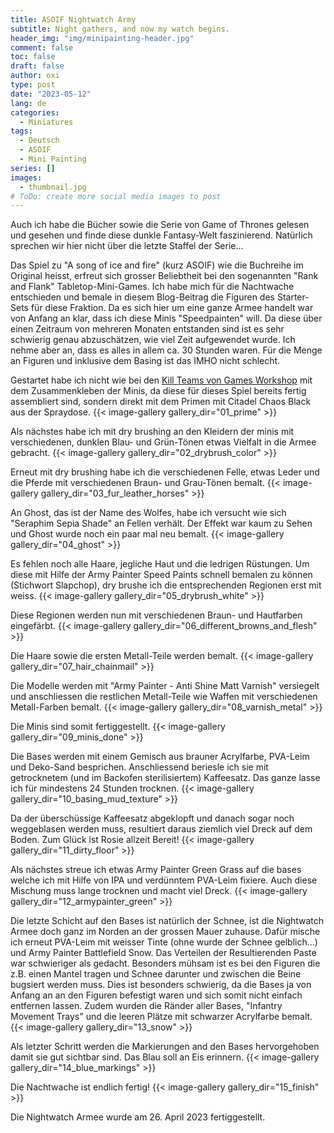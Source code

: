 ```yaml
---
title: ASOIF Nightwatch Army
subtitle: Night gathers, and now my watch begins.
header_img: "img/minipainting-header.jpg"
comment: false
toc: false
draft: false
author: oxi
type: post
date: "2023-05-12"
lang: de
categories:
  - Miniatures
tags:
  - Deutsch
  - ASOIF
  - Mini Painting
series: []
images:
  - thumbnail.jpg
# ToDo: create more social media images to post
---
```

Auch ich habe die Bücher sowie die Serie von Game of Thrones gelesen und gesehen und finde diese dunkle Fantasy-Welt faszinierend. Natürlich sprechen wir hier nicht über die letzte Staffel der Serie...

Das Spiel zu "A song of ice and fire" (kurz ASOIF) wie die Buchreihe im Original heisst, erfreut sich grosser Beliebtheit bei den sogenannten "Rank and Flank" Tabletop-Mini-Games. Ich habe mich für die Nachtwache entschieden und bemale in diesem Blog-Beitrag die Figuren des Starter-Sets für diese Fraktion. Da es sich hier um eine ganze Armee handelt war von Anfang an klar, dass ich diese Minis "Speedpainten" will. Da diese über einen Zeitraum von mehreren Monaten entstanden sind ist es sehr schwierig genau abzuschätzen, wie viel Zeit aufgewendet wurde. Ich nehme aber an, dass es alles in allem ca. 30 Stunden waren. Für die Menge an Figuren und inklusive dem Basing ist das IMHO nicht schlecht.

Gestartet habe ich nicht wie bei den [Kill Teams von Games Workshop](/tags/kill-team/) mit dem Zusammenkleben der Minis, da diese für dieses Spiel bereits fertig assembliert sind, sondern direkt mit dem Primen mit Citadel Chaos Black aus der Spraydose.
{{< image-gallery gallery_dir="01_prime" >}}

Als nächstes habe ich mit dry brushing an den Kleidern der minis mit verschiedenen, dunklen Blau- und Grün-Tönen etwas Vielfalt in die Armee gebracht.
{{< image-gallery gallery_dir="02_drybrush_color" >}}

Erneut mit dry brushing habe ich die verschiedenen Felle, etwas Leder und die Pferde mit verschiedenen Braun- und Grau-Tönen bemalt.
{{< image-gallery gallery_dir="03_fur_leather_horses" >}}

An Ghost, das ist der Name des Wolfes, habe ich versucht wie sich "Seraphim Sepia Shade" an Fellen verhält. Der Effekt war kaum zu Sehen und Ghost wurde noch ein paar mal neu bemalt.
{{< image-gallery gallery_dir="04_ghost" >}}

Es fehlen noch alle Haare, jegliche Haut und die ledrigen Rüstungen. Um diese mit Hilfe der Army Painter Speed Paints schnell bemalen zu können (Stichwort Slapchop), dry brushe ich die entsprechenden Regionen erst mit weiss.
{{< image-gallery gallery_dir="05_drybrush_white" >}}

Diese Regionen werden nun mit verschiedenen Braun- und Hautfarben eingefärbt.
{{< image-gallery gallery_dir="06_different_browns_and_flesh" >}}

Die Haare sowie die ersten Metall-Teile werden bemalt.
{{< image-gallery gallery_dir="07_hair_chainmail" >}}

Die Modelle werden mit "Army Painter - Anti Shine Matt Varnish" versiegelt und anschliessen die restlichen Metall-Teile wie Waffen mit verschiedenen Metall-Farben bemalt.
{{< image-gallery gallery_dir="08_varnish_metal" >}}

Die Minis sind somit fertiggestellt.
{{< image-gallery gallery_dir="09_minis_done" >}}

Die Bases werden mit einem Gemisch aus brauner Acrylfarbe, PVA-Leim und Deko-Sand besprichen. Anschliessend beriesle ich sie mit getrocknetem (und im Backofen sterilisiertem) Kaffeesatz. Das ganze lasse ich für mindestens 24 Stunden trocknen.
{{< image-gallery gallery_dir="10_basing_mud_texture" >}}

Da der überschüssige Kaffeesatz abgeklopft und danach sogar noch weggeblasen werden muss, resultiert daraus ziemlich viel Dreck auf dem Boden. Zum Glück ist Rosie allzeit Bereit!
{{< image-gallery gallery_dir="11_dirty_floor" >}}

Als nächstes streue ich etwas Army Painter Green Grass auf die bases welche ich mit Hilfe von IPA und verdünntem PVA-Leim fixiere. Auch diese Mischung muss lange trocknen und macht viel Dreck.
{{< image-gallery gallery_dir="12_armypainter_green" >}}

Die letzte Schicht auf den Bases ist natürlich der Schnee, ist die Nightwatch Armee doch ganz im Norden an der grossen Mauer zuhause. Dafür mische ich erneut PVA-Leim mit weisser Tinte (ohne wurde der Schnee gelblich...) und Army Painter Battlefield Snow. Das Verteilen der Resultierenden Paste war schwieriger als gedacht. Besonders mühsam ist es bei den Figuren die z.B. einen Mantel tragen und Schnee darunter und zwischen die Beine bugsiert werden muss. Dies ist besonders schwierig, da die Bases ja von Anfang an an den Figuren befestigt waren und sich somit nicht einfach entfernen lassen. Zudem wurden die Ränder aller Bases, "Infantry Movement Trays" und die leeren Plätze mit schwarzer Acrylfarbe bemalt.
{{< image-gallery gallery_dir="13_snow" >}}

Als letzter Schritt werden die Markierungen and den Bases hervorgehoben damit sie gut sichtbar sind. Das Blau soll an Eis erinnern.
{{< image-gallery gallery_dir="14_blue_markings" >}}

Die Nachtwache ist endlich fertig!
{{< image-gallery gallery_dir="15_finish" >}}

Die Nightwatch Armee wurde am 26. April 2023 fertiggestellt.
